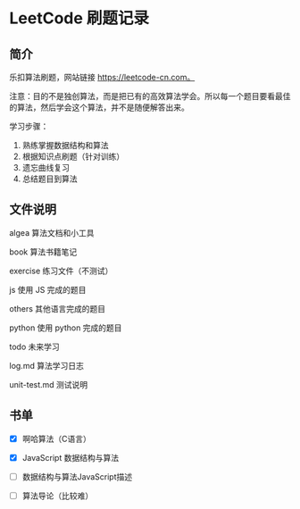 # LeetCode 刷题记录

## 简介

乐扣算法刷题，网站链接 https://leetcode-cn.com。

注意：目的不是独创算法，而是把已有的高效算法学会。所以每一个题目要看最佳的算法，然后学会这个算法，并不是随便解答出来。

学习步骤：

1. 熟练掌握数据结构和算法
2. 根据知识点刷题（针对训练）
3. 遗忘曲线复习
4. 总结题目到算法


## 文件说明

algea 算法文档和小工具

book 算法书籍笔记

exercise 练习文件（不测试）

js 使用 JS 完成的题目

others 其他语言完成的题目

python 使用 python 完成的题目

todo 未来学习

log.md 算法学习日志

unit-test.md 测试说明

## 书单

- [x] 啊哈算法（C语言）

- [x] JavaScript 数据结构与算法

- [ ] 数据结构与算法JavaScript描述

- [ ] 算法导论（比较难）
